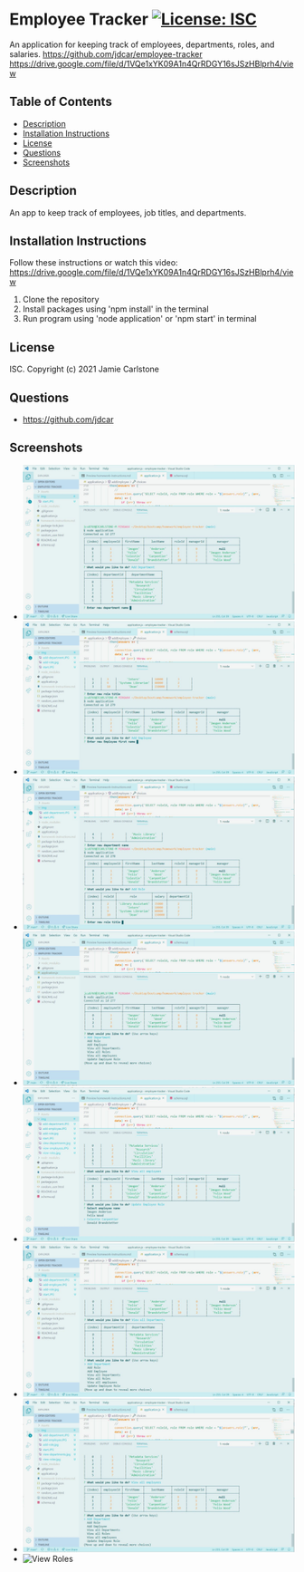 # Employee Tracker [![License: ISC](https://img.shields.io/badge/License-ISC-blue.svg)](https://opensource.org/licenses/ISC)
An application for keeping track of employees, departments, roles, and salaries.
https://github.com/jdcar/employee-tracker
https://drive.google.com/file/d/1VQe1xYK09A1n4QrRDGY16sJSzHBlprh4/view 
## Table of Contents
* [Description](#description)
* [Installation Instructions](#installation-instructions)
* [License](#license)
* [Questions](#questions)
* [Screenshots](#screenshots)
## Description
An app to keep track of employees, job titles, and departments.
## Installation Instructions
Follow these instructions or watch this video: https://drive.google.com/file/d/1VQe1xYK09A1n4QrRDGY16sJSzHBlprh4/view 
<ol>
<li>Clone the repository</li>
<li>Install packages using 'npm install' in the terminal</li>
<li>Run program using 'node application' or 'npm start' in terminal</li>
</ol>

## License
ISC. Copyright (c) 2021 Jamie Carlstone
## Questions
* https://github.com/jdcar
## Screenshots
* ![Add Department](img/add-department.JPG "Add department")
* ![Add Employee](img/add-employee.JPG "Add employee")
* ![Add Role](img/add-role.jpg "Add role")
* ![Start](img/start.JPG "Start")
* ![Update Employee Role](img/update-employee-role.JPG "Update Employee Role")
* ![View Department](img/view-departments.jpg "View departments")
* ![View Employees](img/view-employees.JPG "View employees")
* ![View Roles](img/views-roles.jpg "View roles")
